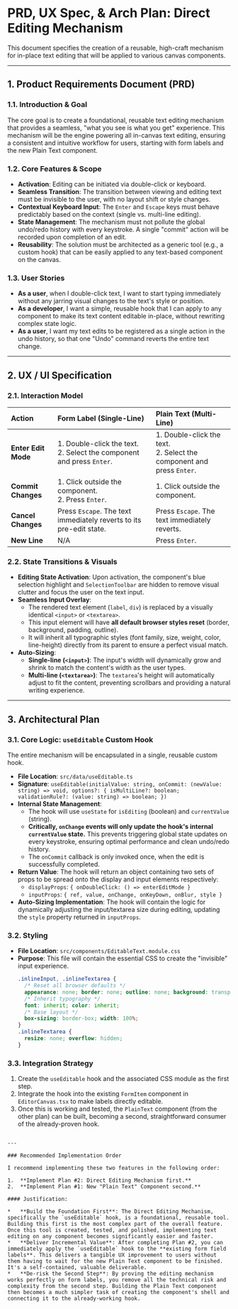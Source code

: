# PRD, UX Spec, & Arch Plan: Direct Editing Mechanism

This document specifies the creation of a reusable, high-craft mechanism for in-place text editing that will be applied to various canvas components.

---

## 1. Product Requirements Document (PRD)

### 1.1. Introduction & Goal

The core goal is to create a foundational, reusable text editing mechanism that provides a seamless, "what you see is what you get" experience. This mechanism will be the engine powering all in-canvas text editing, ensuring a consistent and intuitive workflow for users, starting with form labels and the new Plain Text component.

### 1.2. Core Features & Scope

*   **Activation**: Editing can be initiated via double-click or keyboard.
*   **Seamless Transition**: The transition between viewing and editing text must be invisible to the user, with no layout shift or style changes.
*   **Contextual Keyboard Input**: The `Enter` and `Escape` keys must behave predictably based on the context (single vs. multi-line editing).
*   **State Management**: The mechanism must not pollute the global undo/redo history with every keystroke. A single "commit" action will be recorded upon completion of an edit.
*   **Reusability**: The solution must be architected as a generic tool (e.g., a custom hook) that can be easily applied to any text-based component on the canvas.

### 1.3. User Stories

*   **As a user**, when I double-click text, I want to start typing immediately without any jarring visual changes to the text's style or position.
*   **As a developer**, I want a simple, reusable hook that I can apply to any component to make its text content editable in-place, without rewriting complex state logic.
*   **As a user**, I want my text edits to be registered as a single action in the undo history, so that one "Undo" command reverts the entire text change.

---

## 2. UX / UI Specification

### 2.1. Interaction Model

| Action | Form Label (Single-Line) | Plain Text (Multi-Line) |
| :--- | :--- | :--- |
| **Enter Edit Mode** | 1. Double-click the text.<br>2. Select the component and press `Enter`. | 1. Double-click the text.<br>2. Select the component and press `Enter`. |
| **Commit Changes** | 1. Click outside the component.<br>2. Press `Enter`. | 1. Click outside the component. |
| **Cancel Changes** | Press `Escape`. The text immediately reverts to its pre-edit state. | Press `Escape`. The text immediately reverts. |
| **New Line** | N/A | Press `Enter`. |

### 2.2. State Transitions & Visuals

*   **Editing State Activation**: Upon activation, the component's blue selection highlight and `SelectionToolbar` are hidden to remove visual clutter and focus the user on the text input.
*   **Seamless Input Overlay**:
    *   The rendered text element (`label`, `div`) is replaced by a visually identical `<input>` or `<textarea>`.
    *   This input element will have **all default browser styles reset** (border, background, padding, outline).
    *   It will inherit all typographic styles (font family, size, weight, color, line-height) directly from its parent to ensure a perfect visual match.
*   **Auto-Sizing**:
    *   **Single-line (`<input>`)**: The input's width will dynamically grow and shrink to match the content's width as the user types.
    *   **Multi-line (`<textarea>`)**: The `textarea`'s height will automatically adjust to fit the content, preventing scrollbars and providing a natural writing experience.

---

## 3. Architectural Plan

### 3.1. Core Logic: `useEditable` Custom Hook

The entire mechanism will be encapsulated in a single, reusable custom hook.

*   **File Location**: `src/data/useEditable.ts`
*   **Signature**: `useEditable(initialValue: string, onCommit: (newValue: string) => void, options?: { isMultiLine?: boolean; validationRule?: (value: string) => boolean; })`
*   **Internal State Management**:
    *   The hook will use `useState` for `isEditing` (boolean) and `currentValue` (string).
    *   **Critically, `onChange` events will only update the hook's internal `currentValue` state.** This prevents triggering global state updates on every keystroke, ensuring optimal performance and clean undo/redo history.
    *   The `onCommit` callback is only invoked once, when the edit is successfully completed.
*   **Return Value**: The hook will return an object containing two sets of props to be spread onto the display and input elements respectively:
    *   `displayProps`: `{ onDoubleClick: () => enterEditMode }`
    *   `inputProps`: `{ ref, value, onChange, onKeyDown, onBlur, style }`
*   **Auto-Sizing Implementation**: The hook will contain the logic for dynamically adjusting the input/textarea size during editing, updating the `style` property returned in `inputProps`.

### 3.2. Styling

*   **File Location**: `src/components/EditableText.module.css`
*   **Purpose**: This file will contain the essential CSS to create the "invisible" input experience.
    ```css
    .inlineInput, .inlineTextarea {
      /* Reset all browser defaults */
      appearance: none; border: none; outline: none; background: transparent; padding: 0; margin: 0;
      /* Inherit typography */
      font: inherit; color: inherit;
      /* Base layout */
      box-sizing: border-box; width: 100%;
    }
    .inlineTextarea {
      resize: none; overflow: hidden;
    }
    ```

### 3.3. Integration Strategy

1.  Create the `useEditable` hook and the associated CSS module as the first step.
2.  Integrate the hook into the existing `FormItem` component in `EditorCanvas.tsx` to make labels directly editable.
3.  Once this is working and tested, the `PlainText` component (from the other plan) can be built, becoming a second, straightforward consumer of the already-proven hook.

```

---

### Recommended Implementation Order

I recommend implementing these two features in the following order:

1.  **Implement Plan #2: Direct Editing Mechanism first.**
2.  **Implement Plan #1: New "Plain Text" Component second.**

#### Justification:

*   **Build the Foundation First**: The Direct Editing Mechanism, specifically the `useEditable` hook, is a foundational, reusable tool. Building this first is the most complex part of the overall feature. Once this tool is created, tested, and polished, implementing text editing on any component becomes significantly easier and faster.
*   **Deliver Incremental Value**: After completing Plan #2, you can immediately apply the `useEditable` hook to the **existing form field labels**. This delivers a tangible UX improvement to users without them having to wait for the new Plain Text component to be finished. It's a self-contained, valuable deliverable.
*   **De-risk the Second Step**: By proving the editing mechanism works perfectly on form labels, you remove all the technical risk and complexity from the second step. Building the Plain Text component then becomes a much simpler task of creating the component's shell and connecting it to the already-working hook.
